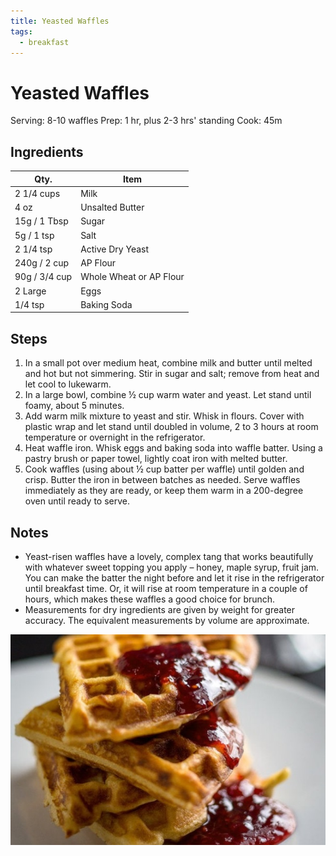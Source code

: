 ```yaml
---
title: Yeasted Waffles
tags:
  - breakfast
---
```


# Yeasted Waffles

Serving: 8-10 waffles
Prep: 1 hr, plus 2-3 hrs' standing
Cook: 45m

## Ingredients

| Qty.          | Item                    |
| ------------- | ----------------------- |
| 2 1/4 cups    | Milk                    |
| 4 oz          | Unsalted Butter         |
| 15g / 1 Tbsp  | Sugar                   |
| 5g / 1 tsp    | Salt                    |
| 2 1/4 tsp     | Active Dry Yeast        |
| 240g / 2 cup  | AP Flour                |
| 90g / 3/4 cup | Whole Wheat or AP Flour |
| 2 Large       | Eggs                    |
| 1/4 tsp       | Baking Soda             |

## Steps

1. In a small pot over medium heat, combine milk and butter until melted and
   hot but not simmering. Stir in sugar and salt; remove from heat and let cool
   to lukewarm.
2. In a large bowl, combine ½ cup warm water and yeast. Let stand until foamy,
   about 5 minutes.
3. Add warm milk mixture to yeast and stir. Whisk in flours. Cover with plastic
   wrap and let stand until doubled in volume, 2 to 3 hours at room temperature
   or overnight in the refrigerator.
4. Heat waffle iron. Whisk eggs and baking soda into waffle batter. Using a
   pastry brush or paper towel, lightly coat iron with melted butter.
5. Cook waffles (using about ½ cup batter per waffle) until golden and crisp.
   Butter the iron in between batches as needed. Serve waffles immediately as
   they are ready, or keep them warm in a 200-degree oven until ready to serve.

## Notes

- Yeast-risen waffles have a lovely, complex tang that works beautifully with
  whatever sweet topping you apply – honey, maple syrup, fruit jam. You can
  make the batter the night before and let it rise in the refrigerator until
  breakfast time. Or, it will rise at room temperature in a couple of hours,
  which makes these waffles a good choice for brunch.
- Measurements for dry ingredients are given by weight for greater accuracy.
  The equivalent measurements by volume are approximate.

![yeasted-waffles](img/yeasted_waffles_650x435.jpg)
